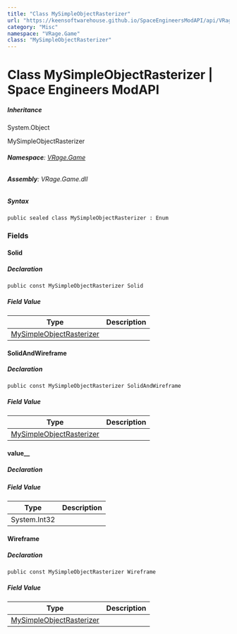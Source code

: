 ```yaml
---
title: "Class MySimpleObjectRasterizer"
url: "https://keensoftwarehouse.github.io/SpaceEngineersModAPI/api/VRage.Game.MySimpleObjectRasterizer.html"
category: "Misc"
namespace: "VRage.Game"
class: "MySimpleObjectRasterizer"
---
```


# Class MySimpleObjectRasterizer | Space Engineers ModAPI

##### Inheritance

System.Object

MySimpleObjectRasterizer

###### **Namespace**: [VRage.Game](https://keensoftwarehouse.github.io/SpaceEngineersModAPI/api/VRage.Game.html)

###### **Assembly**: VRage.Game.dll

##### Syntax

```
public sealed class MySimpleObjectRasterizer : Enum
```

### Fields

#### Solid

##### Declaration

```
public const MySimpleObjectRasterizer Solid
```

##### Field Value

| Type | Description |
| --- | --- |
| [MySimpleObjectRasterizer](https://keensoftwarehouse.github.io/SpaceEngineersModAPI/api/VRage.Game.MySimpleObjectRasterizer.html) |     |

#### SolidAndWireframe

##### Declaration

```
public const MySimpleObjectRasterizer SolidAndWireframe
```

##### Field Value

| Type | Description |
| --- | --- |
| [MySimpleObjectRasterizer](https://keensoftwarehouse.github.io/SpaceEngineersModAPI/api/VRage.Game.MySimpleObjectRasterizer.html) |     |

#### value\_\_

##### Declaration

##### Field Value

| Type | Description |
| --- | --- |
| System.Int32 |     |

#### Wireframe

##### Declaration

```
public const MySimpleObjectRasterizer Wireframe
```

##### Field Value

| Type | Description |
| --- | --- |
| [MySimpleObjectRasterizer](https://keensoftwarehouse.github.io/SpaceEngineersModAPI/api/VRage.Game.MySimpleObjectRasterizer.html) |     |